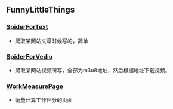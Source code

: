 ## FunnyLittleThings

### [SpiderForText](https://github.com/RoseAlice2018/FunnyLittleThings/tree/master/SpiderForText)

- 爬取某网站文章时候写的，简单

### [SpiderForVedio](https://github.com/RoseAlice2018/FunnyLittleThings/tree/master/SpiderForVedio0)

- 爬取某网站视频所写，全部为m3u8地址，然后根据地址下载视频。


### [WorkMeasurePage](https://github.com/RoseAlice2018/FunnyLittleThings/tree/master/WorkMeasurePage)

- 衡量计算工作评分的页面
